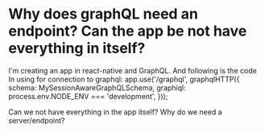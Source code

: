 
# Why does graphQL need an endpoint? Can the app be not have everything in itself?

I'm creating an app in react-native and GraphQL.
And following is the code In using for connection to graphql:
app.use('/graphql', graphqlHTTP({
  schema: MySessionAwareGraphQLSchema,
  graphiql: process.env.NODE_ENV === 'development',
}));

Can we not have everything in the app itself? Why do we need a server/endpoint?

        